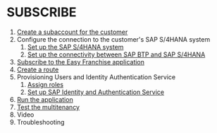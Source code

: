 # SUBSCRIBE

 1. [Create a subaccount for the customer](/documentation/subscribe/create-subscriber-subaccount/README.md)
   2. Configure the connection to the customer's SAP S/4HANA system
      1. [Set up the SAP S/4HANA system](https://github.com/SAP-samples/cloud-extension-html5-sample/blob/mission/mission/s4h-setup/README.md)
      2. [Set up the connectivity between SAP BTP and SAP S/4HANA](https://github.com/SAP-samples/cloud-extension-html5-sample/blob/mission/mission/connectivity/README.md) 
   3. [Subscribe to the Easy Franchise application](./subscribe/subscription/README.md)
   4. [Create a route](./subscribe/route-creation/README.md)
   5. Provisioning Users and Identity Authentication Service
      1. [Assign roles](./subscribe/assign-roles/README.md)
      2. [Set up SAP Identity and Authentication Service](https://github.com/SAP-samples/cloud-extension-html5-sample/blob/mission/mission/custom-idp/README.md)
   6. [Run the application](./subscribe/run-application/README.md)
   7. [Test the multitenancy](./subscribe/run-application/README.md#running-the-application)
   8. Video
   9. Troubleshooting
